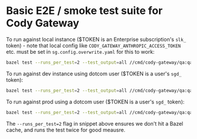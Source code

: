 # Basic E2E / smoke test suite for Cody Gateway

To run against local instance ($TOKEN is an Enterprise subscription's `slk_` token) - note that local config like `CODY_GATEWAY_ANTHROPIC_ACCESS_TOKEN` etc. must be set in `sg.config.overwrite.yaml` for this to work:

```sh
bazel test --runs_per_test=2 --test_output=all //cmd/cody-gateway/qa:qa_test --test_env=E2E_GATEWAY_ENDPOINT=http://localhost:9992 --test_env=E2E_GATEWAY_TOKEN=$TOKEN
```

To run against dev instance using dotcom user ($TOKEN is a user's `sgd_` token):

```sh
bazel test --runs_per_test=2 --test_output=all //cmd/cody-gateway/qa:qa_test --test_env=E2E_GATEWAY_ENDPOINT=https://cody-gateway.sgdev.org --test_env=E2E_GATEWAY_TOKEN=$TOKEN
```

To run against prod using a dotcom user ($TOKEN is a user's `sgd_` token):

```sh
bazel test --runs_per_test=2 --test_output=all //cmd/cody-gateway/qa:qa_test --test_env=E2E_GATEWAY_ENDPOINT=https://cody-gateway.khulnasoft.com --test_env=E2E_GATEWAY_TOKEN=$TOKEN
```

The `--runs_per_test=2` flag in snippet above ensures we don't hit a Bazel cache, and runs the test twice for good meausre.
